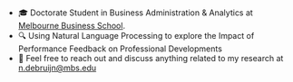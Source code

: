 - 🎓 Doctorate Student in Business Administration & Analytics at [Melbourne Business School](https://mbs.edu/degree-programs/doctoral-program-in-business-administration-and-analytics).
- 🔍 Using Natural Language Processing to explore the Impact of Performance Feedback on Professional Developments
- 💬 Feel free to reach out and discuss anything related to my research at n.debruijn@mbs.edu
